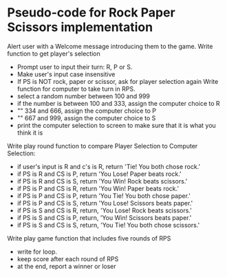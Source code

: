 # Pseudo-code for Rock Paper Scissors implementation

Alert user with a Welcome message introducing them to the game.
Write function to get player's selection
- Prompt user to input their turn: R, P or S.
- Make user's input case insensitive
- If PS is NOT rock, paper or scissor, ask for player selection again
Write function for computer to take turn in RPS. 
- select a random number between 100 and 999
- if the number is between 100 and 333, assign the computer choice to R
- "" 334 and 666, assign the computer choice to P
- "" 667 and 999, assign the computer choice to S
- print the computer selection to screen to make sure that it is what you think it is

Write play round function to compare Player Selection to Computer Selection:
- if user's input is R and c's is R, return 'Tie! You both chose rock.'
- if PS is R and CS is P, return 'You Lose! Paper beats rock.'
- if PS is R and CS is S, return 'You Win! Rock beats scissors.'
- if PS is P and CS is R, return 'You Win! Paper beats rock.'
- if PS is P and CS is P, return 'You Tie! You both chose paper.'
- if PS is P and CS is S, return 'You Lose! Scissors beats paper.'
- if PS is S and CS is R, return, 'You Lose! Rock beats scissors.'
- if PS is S and CS is P, return, 'You Win! Scissors beats paper.'
- if PS is S and CS is S, return, 'You Tie! You both chose scissors.'

Write play game function that includes five rounds of RPS
- write for loop.
- keep score after each round of RPS
- at the end, report a winner or loser
